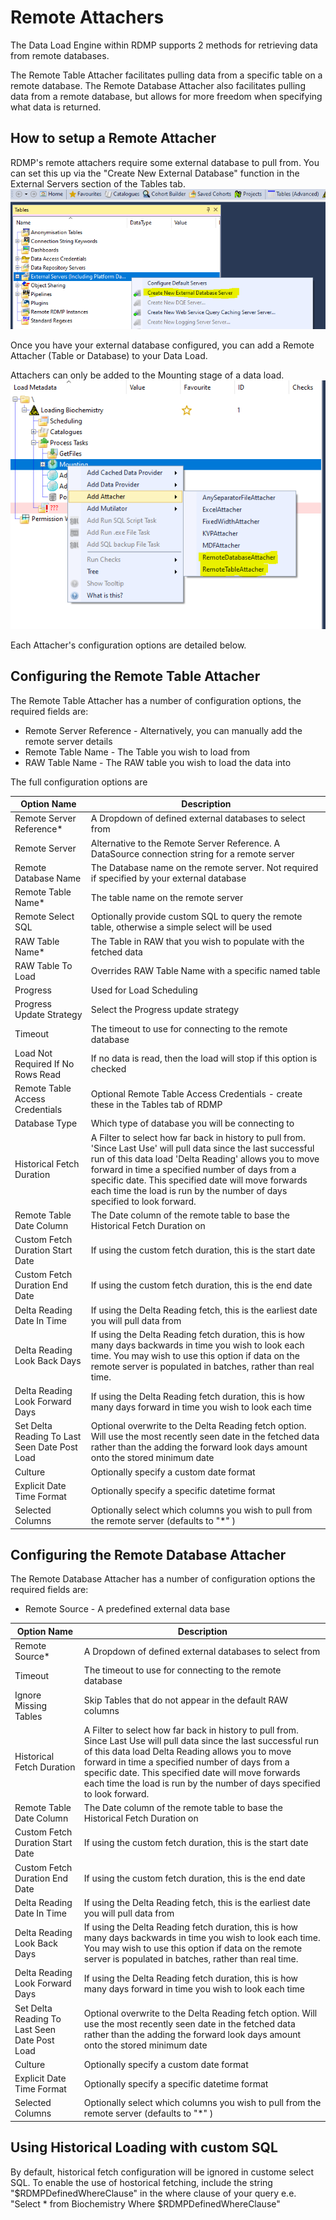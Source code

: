 # Remote Attachers
The Data Load Engine within RDMP supports 2 methods for retrieving data from remote databases.

The Remote Table Attacher facilitates pulling data from a specific table on a remote database.
The Remote Database Attacher also facilitates pulling data from a remote database, but allows for more freedom when specifying what data is returned.

## How to setup a Remote Attacher
RDMP's remote attachers require some external database to pull from.
You can set this up via the "Create New External Database" function in the External Servers section of the Tables tab.
![External Database Setup Location](./Images/Remote_Attacher_External_Database.PNG)

Once you have your external database configured, you can add a Remote Attacher (Table or Database) to your Data Load.

Attachers can only be added to the Mounting stage of a data load.
![Attachers Location](./Images/Remote_Attacher_Attacher_Location.PNG)

Each Attacher's configuration options are detailed below.

##  Configuring the Remote Table Attacher
The Remote Table Attacher has a number of configuration options, the required fields are:
* Remote Server Reference - Alternatively, you can manually add the remote server details
* Remote Table Name - The Table you wish to load from
* RAW Table Name - The RAW table you wish to load the data into

The full configuration options are

| Option Name                                  | Description                                                                                                                                                                                                                                                                                                                                                 |
|----------------------------------------------|-------------------------------------------------------------------------------------------------------------------------------------------------------------------------------------------------------------------------------------------------------------------------------------------------------------------------------------------------------------|
| Remote Server Reference*                     | A Dropdown of defined external databases to select from                                                                                                                                                                                                                                                                                                     |
| Remote Server                                | Alternative to the Remote Server Reference. A DataSource connection string for a remote server                                                                                                                                                                                                                                                              |
| Remote Database Name                         | The Database name on the remote server. Not required if specified by your external database                                                                                                                                                                                                                                                                 |
| Remote Table Name*                           | The table name on the remote server                                                                                                                                                                                                                                                                                                                         |
| Remote Select SQL                            | Optionally provide custom SQL to query the remote table, otherwise a simple select will be used                                                                                                                                                                                                                                                             |
| RAW Table Name*                              | The Table in RAW that you wish to populate with the fetched data                                                                                                                                                                                                                                                                                            |
| RAW Table To Load                            | Overrides RAW Table Name with a specific named table                                                                                                                                                                                                                                                                                                        |
| Progress                                     | Used for Load Scheduling                                                                                                                                                                                                                                                                                                                                    |
| Progress Update Strategy                     | Select the Progress update strategy                                                                                                                                                                                                                                                                                                                         |
| Timeout                                      | The timeout to use for connecting to the remote database                                                                                                                                                                                                                                                                                                    |
| Load Not Required If No Rows Read            | If no data is read, then the load will stop if this option is checked                                                                                                                                                                                                                                                                                       |
| Remote Table Access Credentials              | Optional Remote Table Access Credentials - create these in the Tables tab of RDMP                                                                                                                                                                                                                                                                           |
| Database Type                                | Which type of database you will be connecting to                                                                                                                                                                                                                                                                                                            |
| Historical Fetch Duration                    | A Filter to select how far back in history to pull from.  'Since Last Use' will pull data since the last successful run of this data load 'Delta Reading' allows you to move forward in time a specified number of days from a specific date. This specified date will move forwards each time the load is run by the number of days specified to look forward.  |
| Remote Table Date Column                     | The Date column of the remote table to base the Historical Fetch Duration on                                                                                                                                                                                                                                                                                |
| Custom Fetch Duration Start Date             | If using the custom fetch duration, this is the start date                                                                                                                                                                                                                                                                                                  |
| Custom Fetch Duration End Date               | If using the custom fetch duration, this is the end date                                                                                                                                                                                                                                                                                                    |
| Delta Reading Date In Time                    | If using the Delta Reading fetch, this is the earliest date you will pull data from                                                                                                                                                                                                                                                                          |
| Delta Reading Look Back Days                  | If using the Delta Reading fetch duration, this is how many days backwards in time you wish to look each time. You may wish to use this option if data on the remote server is populated in batches, rather than real time.                                                                                                                                  |
| Delta Reading Look Forward Days               | If using the Delta Reading fetch duration, this is how many days forward in time you wish to look each time                                                                                                                                                                                                                                                  |
| Set Delta Reading To Last Seen Date Post Load | Optional overwrite to the Delta Reading fetch option. Will use the most recently seen date in the fetched data rather than the adding the forward look days amount onto the stored minimum date                                                                                                                                                              |
| Culture                                      | Optionally specify a custom date format                                                                                                                                                                                                                                                                                                                     |
| Explicit Date Time Format                    | Optionally specify a specific datetime format    
| Selected Columns                             | Optionally select which columns you wish to pull from the remote server (defaults to "*" )

## Configuring the Remote Database Attacher
The Remote Database Attacher has a number of configuration options the required fields are:
* Remote Source - A predefined external data base

| Option Name                                  | Description                                                                                                                                                                                                                                                                                                                                                 |
|----------------------------------------------|-------------------------------------------------------------------------------------------------------------------------------------------------------------------------------------------------------------------------------------------------------------------------------------------------------------------------------------------------------------|
| Remote Source*                               | A Dropdown of defined external databases to select from                                                                                                                                                                                                                                                                                                     |
| Timeout                                      | The timeout to use for connecting to the remote database                                                                                                                                                                                                                                                                                                    |
| Ignore Missing Tables                        | Skip Tables that do not appear in the default RAW columns                                                                                                                                                                                                                                                                                                   |
| Historical Fetch Duration                    | A Filter to select how far back in history to pull from.  Since Last Use will pull data since the last successful run of this data load Delta Reading allows you to move forward in time a specified number of days from a specific date. This specified date will move forwards each time the load is run by the number of days specified to look forward.  |
| Remote Table Date Column                     | The Date column of the remote table to base the Historical Fetch Duration on                                                                                                                                                                                                                                                                                |
| Custom Fetch Duration Start Date             | If using the custom fetch duration, this is the start date                                                                                                                                                                                                                                                                                                  |
| Custom Fetch Duration End Date               | If using the custom fetch duration, this is the end date                                                                                                                                                                                                                                                                                                    |
| Delta Reading Date In Time                    | If using the Delta Reading fetch, this is the earliest date you will pull data from                                                                                                                                                                                                                                                                          |
| Delta Reading Look Back Days                  | If using the Delta Reading fetch duration, this is how many days backwards in time you wish to look each time. You may wish to use this option if data on the remote server is populated in batches, rather than real time.                                                                                                                                  |
| Delta Reading Look Forward Days               | If using the Delta Reading fetch duration, this is how many days forward in time you wish to look each time                                                                                                                                                                                                                                                  |
| Set Delta Reading To Last Seen Date Post Load | Optional overwrite to the Delta Reading fetch option. Will use the most recently seen date in the fetched data rather than the adding the forward look days amount onto the stored minimum date                                                                                                                                                              |
| Culture                                      | Optionally specify a custom date format                                                                                                                                                                                                                                                                                                                     |
| Explicit Date Time Format                    | Optionally specify a specific datetime format   
| Selected Columns                             | Optionally select which columns you wish to pull from the remote server (defaults to "*" )


## Using Historical Loading with custom SQL
By default, historical fetch configuration will be ignored in custome select SQL.
To enable the use of hostorical fetching, include the string "$RDMPDefinedWhereClause" in the where clause of your query
e.e. "Select * from Biochemistry Where $RDMPDefinedWhereClause"

